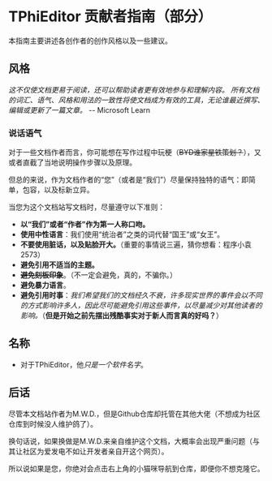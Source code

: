 # TPhiEditor 贡献者指南（部分）

本指南主要讲述各创作者的创作风格以及一些建议。

## 风格

*这不仅使文档更易于阅读，还可以帮助读者更有效地参与和理解内容。 所有文档的词汇、语气、风格和用法的一致性将使文档成为有效的工具，无论谁最近撰写、编辑或更新了一篇文章。* -- Microsoft Learn

### 说话语气

对于一些文档作者而言，你可能想在写作过程中玩梗（~~BYD谁家星铁策划？~~），又或者直截了当地说明操作步骤以及原理。

但总的来说，作为文档作者的“您”（或者是“我们”）尽量保持独特的语气：即简单，包容，以及标新立异。

当您为这个文档站写文档时，尽量遵守以下准则：

* **以“我们”或者“作者”作为第一人称口吻。**
* **使用中性语言**：我们使用“统治者”之类的词代替“国王”或“女王”。
* **不要使用脏话，以及贴脸开大。**（重要的事情说三遍，猜你想看：程序小袁2573）
* **避免引用不适当的主题。**
* ~~**避免刻板印象**~~。（不一定会避免，真的，不骗你。）
* **避免暴力语言**。
* **避免引用时事**：*我们希望我们的文档经久不衰，许多现实世界的事件会以不同的方式影响许多人，因此尽可能避免引用这些事件，以尽量减少对其他读者的影响。*（**但是开始之前先摆出残酷事实对于新人而言真的好吗？**）

## 名称

* 对于TPhiEditor，他*只是一个软件名字*。

## 后话

尽管本文档站作者为M.W.D.，但是Github仓库却托管在其他大佬（不想成为社区仓库到时候没人维护鸽了）。

换句话说，如果换做是M.W.D.来亲自维护这个文档，大概率会出现严重问题（与其让社区为爱发电不如让开发者亲自开这个网页）。

所以说如果是您，你绝对会点击右上角的小猫咪导航到仓库，即便你不想克隆它。